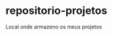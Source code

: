 # repositorio-projetos
 Local onde armazeno os meus projetos
 <a href="projeto-android/index.html">
